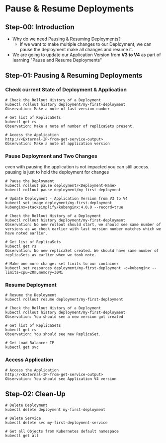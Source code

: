 # Pause & Resume Deployments

## Step-00: Introduction

- Why do we need Pausing & Resuming Deployments?
  - If we want to make multiple changes to our Deployment, we can pause the deployment make all changes and resume it.
- We are going to update our Application Version from **V3 to V4** as part of learning "Pause and Resume Deployments"

## Step-01: Pausing & Resuming Deployments

### Check current State of Deployment & Application

```
# Check the Rollout History of a Deployment
kubectl rollout history deployment/my-first-deployment
Observation: Make a note of last version number

# Get list of ReplicaSets
kubectl get rs
Observation: Make a note of number of replicaSets present.

# Access the Application
http://<External-IP-from-get-service-output>
Observation: Make a note of application version
```

### Pause Deployment and Two Changes

even with pausing the application is not impacted you can still access. pausing is just to hold the deployment for changes

```
# Pause the Deployment
kubectl rollout pause deployment/<Deployment-Name>
kubectl rollout pause deployment/my-first-deployment

# Update Deployment - Application Version from V3 to V4
kubectl set image deployment/my-first-deployment kubenginx=stacksimplify/kubenginx:4.0.0 --record=true

# Check the Rollout History of a Deployment
kubectl rollout history deployment/my-first-deployment
Observation: No new rollout should start, we should see same number of versions as we check earlier with last version number matches which we have noted earlier.

# Get list of ReplicaSets
kubectl get rs
Observation: No new replicaSet created. We should have same number of replicaSets as earlier when we took note.

# Make one more change: set limits to our container
kubectl set resources deployment/my-first-deployment -c=kubenginx --limits=cpu=20m,memory=30Mi
```

### Resume Deployment

```
# Resume the Deployment
kubectl rollout resume deployment/my-first-deployment

# Check the Rollout History of a Deployment
kubectl rollout history deployment/my-first-deployment
Observation: You should see a new version got created

# Get list of ReplicaSets
kubectl get rs
Observation: You should see new ReplicaSet.

# Get Load Balancer IP
kubectl get svc
```

### Access Application

```
# Access the Application
http://<External-IP-from-get-service-output>
Observation: You should see Application V4 version
```

## Step-02: Clean-Up

```
# Delete Deployment
kubectl delete deployment my-first-deployment

# Delete Service
kubectl delete svc my-first-deployment-service

# Get all Objects from Kubernetes default namespace
kubectl get all
```
